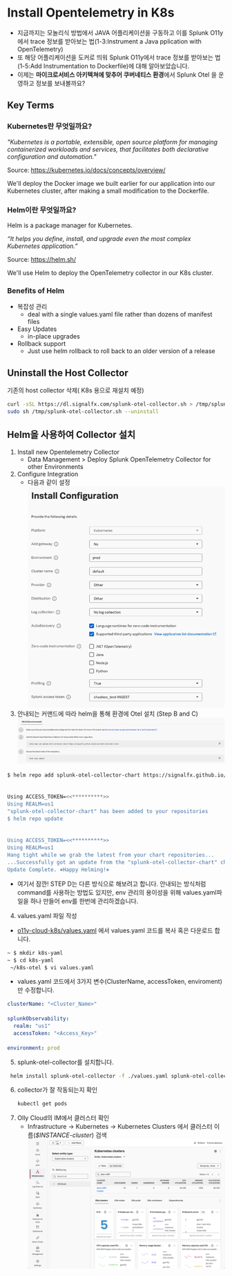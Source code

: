# Install Opentelemetry in K8s
- 지금까지는 모놀리식 방법에서 JAVA 어플리케이션을 구동하고 이를 Splunk O11y에서 trace 정보를 받아보는 법(1-3:Instrument a Java pplication with OpenTelemetry) 
- 또 해당 어플리케이션을 도커로 띄워 Splunk O11y에서 trace 정보를 받아보는 법(1-5:Add Instrumentation to Dockerfile)에 대해 알아보았습니다. 
- 이제는 **마이크로서비스 아키텍쳐에 맞추어 쿠버네티스 환경**에서 Splunk Otel 을 운영하고 정보를 보내볼까요? 
## Key Terms

### Kubernetes란 무엇일까요?

_"Kubernetes is a portable, extensible, open source platform for managing containerized
workloads and services, that facilitates both declarative configuration and automation."_

Source: https://kubernetes.io/docs/concepts/overview/

We'll deploy the Docker image we built earlier for our application into our Kubernetes cluster, after making
a small modification to the Dockerfile.

### Helm이란 무엇일까요?

Helm is a package manager for Kubernetes.

_“It helps you define, install, and upgrade even the most complex Kubernetes application.”_

Source: https://helm.sh/

We'll use Helm to deploy the OpenTelemetry collector in our K8s cluster.

### Benefits of Helm

- 복잡성 관리
  - deal with a single values.yaml file rather than dozens of manifest files
- Easy Updates
  - in-place upgrades
- Rollback support
  - Just use helm rollback to roll back to an older version of a release

## Uninstall the Host Collector

기존의 host collector 삭제( K8s 용으로 재설치 예정)

```bash
curl -sSL https://dl.signalfx.com/splunk-otel-collector.sh > /tmp/splunk-otel-collector.sh;
sudo sh /tmp/splunk-otel-collector.sh --uninstall
```

## Helm을 사용하여 Collector 설치

1. Install new Opentelemetry Collector
   - Data Management > Deploy Splunk OpenTelemetry Collector for other Environments
2. Configure Integration
   - 다음과 같이 설정
     ![](../../images/1-ninja-kr/1-6-configuration1.png)
3. 안내되는 커맨드에 따라 helm을 통해 환경에 Otel 설치 (Step B and C)
![](../../images/1-ninja-kr/1-6-configuration3.png)
```bash
$ helm repo add splunk-otel-collector-chart https://signalfx.github.io/splunk-otel-collector-chart


Using ACCESS_TOKEN=<<**********>>
Using REALM=us1
"splunk-otel-collector-chart" has been added to your repositories
$ helm repo update


Using ACCESS_TOKEN=<<**********>>
Using REALM=us1
Hang tight while we grab the latest from your chart repositories...
...Successfully got an update from the "splunk-otel-collector-chart" chart repository
Update Complete. ⎈Happy Helming!⎈
```
* 여기서 잠깐! STEP D는 다른 방식으로 해보려고 합니다. 안내되는 방식처럼 command를 사용하는 방법도 있지만, env 관리의 용이성을 위해 values.yaml파일을 하나 만들어 env를 한번에 관리하겠습니다. 

4. values.yaml 파일 작성
- [o11y-cloud-k8s/values.yaml](https://github.com/sookim-splunk/o11y-cloud-k8s/blob/main/values.yaml) 에서 values.yaml 코드를 복사 혹은 다운로드 합니다. 

```bash
~ $ mkdir k8s-yaml
~ $ cd k8s-yaml
 ~/k8s-otel $ vi values.yaml 
```

- values.yaml 코드에서 3가지 변수(ClusterName, accessToken, enviroment) 만 수정합니다.
```yaml
clusterName: "<Cluster_Name>"

splunkObservability:
  realm: "us1"
  accessToken: "<Access_Key>"

environment: prod
```

5. splunk-otel-collector를 설치합니다. 
```bash
 helm install splunk-otel-collector -f ./values.yaml splunk-otel-collector-chart/splunk-otel-collector
```

6. collector가 잘 작동되는지 확인
   ```bash
   kubectl get pods
   ```
7. Olly Cloud의 IM에서 클러스터 확인
   - Infrastructure -> Kubernetes -> Kubernetes Clusters 에서 클러스터 이름(_$INSTANCE-cluster_) 검색
     ![](../../images/1-ninja-kr/1-6-configuration2.png)

